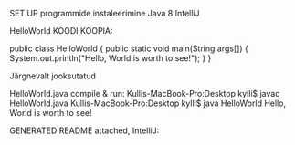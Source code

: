  SET UP programmide instaleerimine
 Java 8 
 IntelliJ
 
HelloWorld KOODI KOOPIA:

public class HelloWorld {     public static void main(String args[]) {         System.out.println("Hello, World is worth to see!");     } }

Järgnevalt jooksutatud 

HelloWorld.java compile & run:
Kullis-MacBook-Pro:Desktop kylli$ javac HelloWorld.java
Kullis-MacBook-Pro:Desktop kylli$ java HelloWorld
Hello, World is worth to see!
 
 
GENERATED README attached, IntelliJ:
